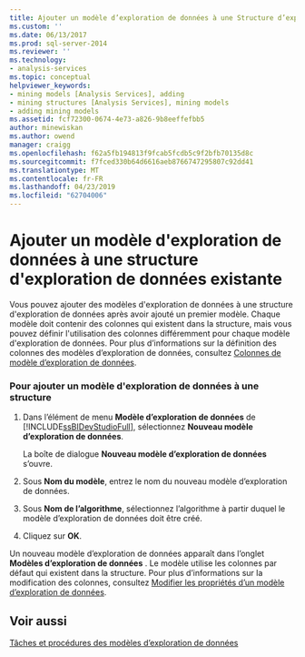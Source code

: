 ```yaml
---
title: Ajouter un modèle d’exploration de données à une Structure d’exploration de données existante | Microsoft Docs
ms.custom: ''
ms.date: 06/13/2017
ms.prod: sql-server-2014
ms.reviewer: ''
ms.technology:
- analysis-services
ms.topic: conceptual
helpviewer_keywords:
- mining models [Analysis Services], adding
- mining structures [Analysis Services], mining models
- adding mining models
ms.assetid: fcf72300-0674-4e73-a826-9b8eeffefbb5
author: minewiskan
ms.author: owend
manager: craigg
ms.openlocfilehash: f62a5fb194813f9fcab5fcdb5c9f2bfb70135d8c
ms.sourcegitcommit: f7fced330b64d6616aeb8766747295807c92dd41
ms.translationtype: MT
ms.contentlocale: fr-FR
ms.lasthandoff: 04/23/2019
ms.locfileid: "62704006"
---
```

# <a name="add-a-mining-model-to-an-existing-mining-structure"></a>Ajouter un modèle d'exploration de données à une structure d'exploration de données existante
  Vous pouvez ajouter des modèles d'exploration de données à une structure d'exploration de données après avoir ajouté un premier modèle. Chaque modèle doit contenir des colonnes qui existent dans la structure, mais vous pouvez définir l'utilisation des colonnes différemment pour chaque modèle d'exploration de données. Pour plus d’informations sur la définition des colonnes des modèles d’exploration de données, consultez [Colonnes de modèle d’exploration de données](mining-model-columns.md).  
  
### <a name="to-add-a-mining-model-to-the-structure"></a>Pour ajouter un modèle d'exploration de données à une structure  
  
1.  Dans l’élément de menu **Modèle d’exploration de données** de [!INCLUDE[ssBIDevStudioFull](../../includes/ssbidevstudiofull-md.md)], sélectionnez **Nouveau modèle d’exploration de données**.  
  
     La boîte de dialogue **Nouveau modèle d’exploration de données** s’ouvre.  
  
2.  Sous **Nom du modèle**, entrez le nom du nouveau modèle d’exploration de données.  
  
3.  Sous **Nom de l’algorithme**, sélectionnez l’algorithme à partir duquel le modèle d’exploration de données doit être créé.  
  
4.  Cliquez sur **OK**.  
  
 Un nouveau modèle d’exploration de données apparaît dans l’onglet **Modèles d’exploration de données** . Le modèle utilise les colonnes par défaut qui existent dans la structure. Pour plus d’informations sur la modification des colonnes, consultez [Modifier les propriétés d’un modèle d’exploration de données](change-the-properties-of-a-mining-model.md).  
  
## <a name="see-also"></a>Voir aussi  
 [Tâches et procédures des modèles d’exploration de données](mining-model-tasks-and-how-tos.md)  
  
  

